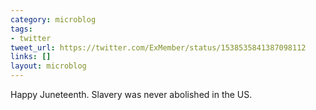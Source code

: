 ```yaml
---
category: microblog
tags:
- twitter
tweet_url: https://twitter.com/ExMember/status/1538535841387098112
links: []
layout: microblog
---
```

Happy Juneteenth. Slavery was never abolished in the US.
